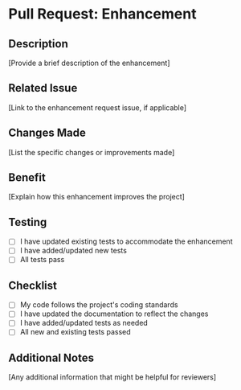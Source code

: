 # Pull Request: Enhancement

## Description

[Provide a brief description of the enhancement]

## Related Issue

[Link to the enhancement request issue, if applicable]

## Changes Made

[List the specific changes or improvements made]

## Benefit

[Explain how this enhancement improves the project]

## Testing

- [ ] I have updated existing tests to accommodate the enhancement
- [ ] I have added/updated new tests
- [ ] All tests pass

## Checklist

- [ ] My code follows the project's coding standards
- [ ] I have updated the documentation to reflect the changes
- [ ] I have added/updated tests as needed
- [ ] All new and existing tests passed

## Additional Notes

[Any additional information that might be helpful for reviewers]
